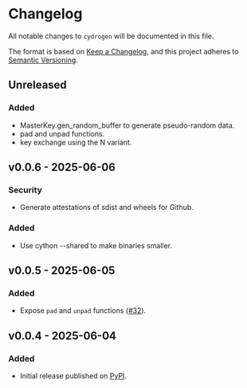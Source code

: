 # Changelog

All notable changes to `cydrogen` will be documented in this file.

The format is based on [Keep a Changelog](https://keepachangelog.com/en/1.1.0/),
and this project adheres to [Semantic Versioning](https://semver.org/spec/v2.0.0.html).

## Unreleased

### Added

- MasterKey.gen_random_buffer to generate pseudo-random data.
- pad and unpad functions.
- key exchange using the N variant.

## v0.0.6 - 2025-06-06

### Security

- Generate attestations of sdist and wheels for Github.

### Added

- Use cython --shared to make binaries smaller.

## v0.0.5 - 2025-06-05

### Added

- Expose `pad` and `unpad` functions ([#32](https://github.com/stephane-martin/cydrogen/issues/32)).

## v0.0.4 - 2025-06-04

### Added

- Initial release published on [PyPI](https://pypi.org/project/cydrogen/).

